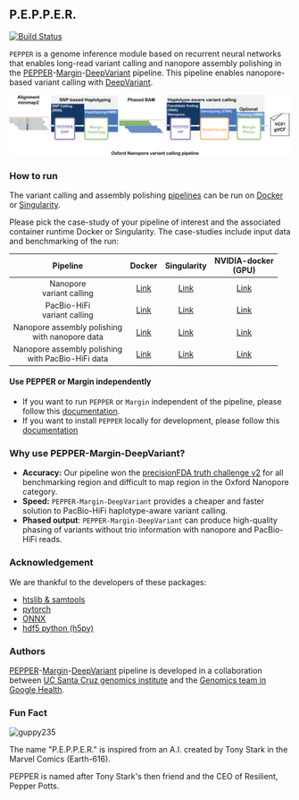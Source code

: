 ## P.E.P.P.E.R.
[![Build Status](https://travis-ci.com/kishwarshafin/pepper.svg?branch=master)](https://travis-ci.com/kishwarshafin/pepper)

`PEPPER` is a genome inference module based on recurrent neural networks that enables long-read variant calling and nanopore assembly polishing in the [PEPPER](https://github.com/kishwarshafin/pepper)-[Margin](https://github.com/UCSC-nanopore-cgl/margin)-[DeepVariant](https://github.com/google/deepvariant) pipeline. This pipeline enables nanopore-based variant calling with [DeepVariant](https://github.com/google/deepvariant).

<p align="center">
<img src="./img/PMDV_variant_calling_ONT.png" alt="PEPPER-Margin-DeepVariant Variant Calling Workflow" width="720p"></img>
</p>

### How to run

The variant calling and assembly polishing [pipelines](./module_usage/pipeline_usage.md) can be run on [Docker](https://docs.docker.com/install/linux/docker-ce/ubuntu/) or [Singularity](https://sylabs.io/guides/3.7/user-guide/quick_start.html#quick-installation-steps).

Please pick the case-study of your pipeline of interest and the associated container runtime Docker or Singularity. The case-studies include input data and benchmarking of the run:

|                       Pipeline                       |                         Docker                         |                               Singularity                               |                     NVIDIA-docker<br>(GPU)                     |
|:----------------------------------------------------:|:------------------------------------------------------:|:-----------------------------------------------------------------------:|:--------------------------------------------------------------:|
|              Nanopore<br>variant calling             |  [Link](./docs/pipeline_docker/ONT_variant_calling.md) |  [Link](./docs/pipeline_singularity/ONT_variant_calling_singularity.md) |  [Link](./docs/pipeline_docker_gpu/ONT_variant_calling_gpu.md) |
|            PacBio-HiFi<br>variant calling            | [Link](./docs/pipeline_docker/HiFi_variant_calling.md) | [Link](./docs/pipeline_singularity/HiFi_variant_calling_singularity.md) | [Link](./docs/pipeline_docker_gpu/HiFi_variant_calling_gpu.md) |
|   Nanopore assembly polishing<br>with nanopore data  |     [Link](./docs/pipeline_docker/ONT_polishing.md)    |     [Link](./docs/pipeline_singularity/ONT_polishing_singularity.md)    |     [Link](./docs/pipeline_docker_gpu/ONT_polishing_gpu.md)    |
| Nanopore assembly polishing<br>with PacBio-HiFi data |    [Link](./docs/pipeline_docker/HiFi_polishing.md)    |    [Link](./docs/pipeline_singularity/HiFi_polishing_singularity.md)    |    [Link](./docs/pipeline_docker_gpu/HiFi_polishing_gpu.md)    |


#### Use PEPPER or Margin independently
* If you want to run `PEPPER` or `Margin` independent of the pipeline, please follow this [documentation](./module_usage/module_usage.md).
* If you want to install `PEPPER` locally for development, please follow this [documentation](./local_install/install_pepper_locally.md)


### Why use PEPPER-Margin-DeepVariant?
 * **Accuracy:** Our pipeline won the [precisionFDA truth challenge v2](https://www.biorxiv.org/content/10.1101/2020.11.13.380741v1) for all benchmarking region and difficult to map region in the Oxford Nanopore category.
 * **Speed:** `PEPPER-Margin-DeepVariant` provides a cheaper and faster solution to PacBio-HiFi haplotype-aware variant calling.
 * **Phased output**: `PEPPER-Margin-DeepVariant` can produce high-quality phasing of variants without trio information with nanopore and PacBio-HiFi reads.

### Acknowledgement
We are thankful to the developers of these packages:
* [htslib & samtools](http://www.htslib.org/)
* [pytorch](https://pytorch.org/)
* [ONNX](https://onnx.ai/)
* [hdf5 python (h5py)](https://www.h5py.org/)


### Authors
[PEPPER](https://github.com/kishwarshafin/pepper)-[Margin](https://github.com/UCSC-nanopore-cgl/margin)-[DeepVariant](https://github.com/google/deepvariant) pipeline is developed in a collaboration between [UC Santa Cruz genomics institute](https://ucscgenomics.soe.ucsc.edu/) and the [Genomics team in Google Health](https://health.google/health-research/genomics/).


### Fun Fact
<img src="https://vignette.wikia.nocookie.net/marveldatabase/images/7/72/Anthony_Stark_%28Earth-616%29_from_Iron_Man_Vol_5_2_002.jpg/revision/latest?cb=20130407031815" alt="guppy235" width="240p"> <br/>

The name "P.E.P.P.E.R." is inspired from an A.I. created by Tony Stark in the  Marvel Comics (Earth-616).

PEPPER is named after Tony Stark's then friend and the CEO of Resilient, Pepper Potts.
